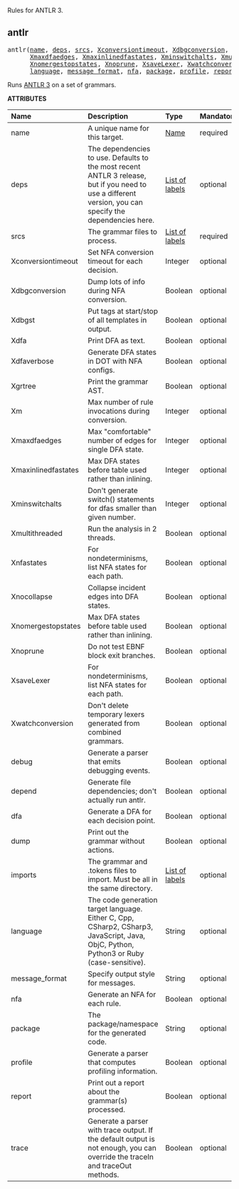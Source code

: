 <!-- Generated with Stardoc: http://skydoc.bazel.build -->

Rules for ANTLR 3.

<a id="antlr"></a>

## antlr

<pre>
antlr(<a href="#antlr-name">name</a>, <a href="#antlr-deps">deps</a>, <a href="#antlr-srcs">srcs</a>, <a href="#antlr-Xconversiontimeout">Xconversiontimeout</a>, <a href="#antlr-Xdbgconversion">Xdbgconversion</a>, <a href="#antlr-Xdbgst">Xdbgst</a>, <a href="#antlr-Xdfa">Xdfa</a>, <a href="#antlr-Xdfaverbose">Xdfaverbose</a>, <a href="#antlr-Xgrtree">Xgrtree</a>, <a href="#antlr-Xm">Xm</a>,
      <a href="#antlr-Xmaxdfaedges">Xmaxdfaedges</a>, <a href="#antlr-Xmaxinlinedfastates">Xmaxinlinedfastates</a>, <a href="#antlr-Xminswitchalts">Xminswitchalts</a>, <a href="#antlr-Xmultithreaded">Xmultithreaded</a>, <a href="#antlr-Xnfastates">Xnfastates</a>, <a href="#antlr-Xnocollapse">Xnocollapse</a>,
      <a href="#antlr-Xnomergestopstates">Xnomergestopstates</a>, <a href="#antlr-Xnoprune">Xnoprune</a>, <a href="#antlr-XsaveLexer">XsaveLexer</a>, <a href="#antlr-Xwatchconversion">Xwatchconversion</a>, <a href="#antlr-debug">debug</a>, <a href="#antlr-depend">depend</a>, <a href="#antlr-dfa">dfa</a>, <a href="#antlr-dump">dump</a>, <a href="#antlr-imports">imports</a>,
      <a href="#antlr-language">language</a>, <a href="#antlr-message_format">message_format</a>, <a href="#antlr-nfa">nfa</a>, <a href="#antlr-package">package</a>, <a href="#antlr-profile">profile</a>, <a href="#antlr-report">report</a>, <a href="#antlr-trace">trace</a>)
</pre>

Runs [ANTLR 3](https://www.antlr3.org//) on a set of grammars.

**ATTRIBUTES**


| Name  | Description | Type | Mandatory | Default |
| :------------- | :------------- | :------------- | :------------- | :------------- |
| <a id="antlr-name"></a>name |  A unique name for this target.   | <a href="https://bazel.build/concepts/labels#target-names">Name</a> | required |  |
| <a id="antlr-deps"></a>deps |  The dependencies to use. Defaults to the most recent ANTLR 3 release, but if you need to use a different version, you can specify the dependencies here.   | <a href="https://bazel.build/concepts/labels">List of labels</a> | optional | [Label("@antlr3_runtimes//:tool")] |
| <a id="antlr-srcs"></a>srcs |  The grammar files to process.   | <a href="https://bazel.build/concepts/labels">List of labels</a> | required |  |
| <a id="antlr-Xconversiontimeout"></a>Xconversiontimeout |  Set NFA conversion timeout for each decision.   | Integer | optional | 0 |
| <a id="antlr-Xdbgconversion"></a>Xdbgconversion |  Dump lots of info during NFA conversion.   | Boolean | optional | False |
| <a id="antlr-Xdbgst"></a>Xdbgst |  Put tags at start/stop of all templates in output.   | Boolean | optional | False |
| <a id="antlr-Xdfa"></a>Xdfa |  Print DFA as text.   | Boolean | optional | False |
| <a id="antlr-Xdfaverbose"></a>Xdfaverbose |  Generate DFA states in DOT with NFA configs.   | Boolean | optional | False |
| <a id="antlr-Xgrtree"></a>Xgrtree |  Print the grammar AST.   | Boolean | optional | False |
| <a id="antlr-Xm"></a>Xm |  Max number of rule invocations during conversion.   | Integer | optional | 0 |
| <a id="antlr-Xmaxdfaedges"></a>Xmaxdfaedges |  Max &quot;comfortable&quot; number of edges for single DFA state.   | Integer | optional | 0 |
| <a id="antlr-Xmaxinlinedfastates"></a>Xmaxinlinedfastates |  Max DFA states before table used rather than inlining.   | Integer | optional | 0 |
| <a id="antlr-Xminswitchalts"></a>Xminswitchalts |  Don't generate switch() statements for dfas smaller than given number.   | Integer | optional | 0 |
| <a id="antlr-Xmultithreaded"></a>Xmultithreaded |  Run the analysis in 2 threads.   | Boolean | optional | False |
| <a id="antlr-Xnfastates"></a>Xnfastates |  For nondeterminisms, list NFA states for each path.   | Boolean | optional | False |
| <a id="antlr-Xnocollapse"></a>Xnocollapse |  Collapse incident edges into DFA states.   | Boolean | optional | False |
| <a id="antlr-Xnomergestopstates"></a>Xnomergestopstates |  Max DFA states before table used rather than inlining.   | Boolean | optional | False |
| <a id="antlr-Xnoprune"></a>Xnoprune |  Do not test EBNF block exit branches.   | Boolean | optional | False |
| <a id="antlr-XsaveLexer"></a>XsaveLexer |  For nondeterminisms, list NFA states for each path.   | Boolean | optional | False |
| <a id="antlr-Xwatchconversion"></a>Xwatchconversion |  Don't delete temporary lexers generated from combined grammars.   | Boolean | optional | False |
| <a id="antlr-debug"></a>debug |  Generate a parser that emits debugging events.   | Boolean | optional | False |
| <a id="antlr-depend"></a>depend |  Generate file dependencies; don't actually run antlr.   | Boolean | optional | False |
| <a id="antlr-dfa"></a>dfa |  Generate a DFA for each decision point.   | Boolean | optional | False |
| <a id="antlr-dump"></a>dump |  Print out the grammar without actions.   | Boolean | optional | False |
| <a id="antlr-imports"></a>imports |  The grammar and .tokens files to import. Must be all in the same directory.   | <a href="https://bazel.build/concepts/labels">List of labels</a> | optional | [] |
| <a id="antlr-language"></a>language |  The code generation target language. Either C, Cpp, CSharp2, CSharp3, JavaScript, Java, ObjC, Python, Python3 or Ruby (case-sensitive).   | String | optional | "" |
| <a id="antlr-message_format"></a>message_format |  Specify output style for messages.   | String | optional | "" |
| <a id="antlr-nfa"></a>nfa |  Generate an NFA for each rule.   | Boolean | optional | False |
| <a id="antlr-package"></a>package |  The package/namespace for the generated code.   | String | optional | "" |
| <a id="antlr-profile"></a>profile |  Generate a parser that computes profiling information.   | Boolean | optional | False |
| <a id="antlr-report"></a>report |  Print out a report about the grammar(s) processed.   | Boolean | optional | False |
| <a id="antlr-trace"></a>trace |  Generate a parser with trace output. If the default output is not enough, you can override the traceIn and traceOut methods.   | Boolean | optional | False |


